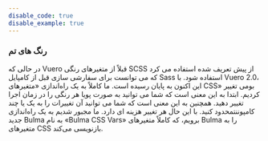 ```yaml
---
disable_code: true
disable_example: true
---
```


### رنگ های تم

در حالی که Vuero قبلاً از متغیرهای رنگی SCSS از پیش تعریف شده استفاده می کرد که می توانست برای سفارشی سازی قبل از کامپایل Sass استفاده شود. با Vuero 2.0، این اکنون به پایان رسیده است. ما کاملاً به یک راه‌اندازی «متغیرهای CSS» بومی تغییر کردیم. ابتدا به این معنی است که شما می توانید به صورت پویا هر رنگی را در زمان اجرا تغییر دهید. همچنین به این معنی است که شما می توانید آن تغییرات را به یک یا چند کامپوننتمحدود کنید. با این حال هر تغییر هزینه ای دارد. ما مجبور شدیم به یک راه‌اندازی جدید Bulma به نام «Bulma CSS Vars» برویم، که کاملاً متغیرهای Bulma را به متغیرهای CSS بازنویسی می‌کند.
